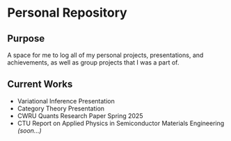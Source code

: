 # Personal Repository

## Purpose

A space for me to log all of my personal projects, presentations, and achievements, as well as group projects that I was a part of.

## Current Works

- Variational Inference Presentation  
- Category Theory Presentation  
- CWRU Quants Research Paper Spring 2025  
- CTU Report on Applied Physics in Semiconductor Materials Engineering *(soon...)*  

